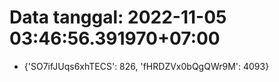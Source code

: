 # Data tanggal: 2022-11-05 03:46:56.391970+07:00

* {'SO7ifJUqs6xhTECS': 826, 'fHRDZVx0bQgQWr9M': 4093}
